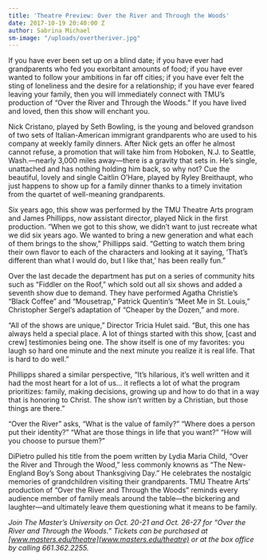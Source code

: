 ```yaml
---
title: 'Theatre Preview: Over the River and Through the Woods'
date: 2017-10-19 20:40:00 Z
author: Sabrina Michael
sm-image: "/uploads/overtheriver.jpg"
---
```


If you have ever been set up on a blind date; if you have ever had grandparents who fed you exorbitant amounts of food; if you have ever wanted to follow your ambitions in far off cities; if you have ever felt the sting of loneliness and the desire for a relationship; if you have ever feared leaving your family, then you will immediately connect with TMU’s production of “Over the River and Through the Woods.” If you have lived and loved, then this show will enchant you.
 
Nick Cristano, played by Seth Bowling, is the young and beloved grandson of two sets of Italian-American immigrant grandparents who are used to his company at weekly family dinners. After Nick gets an offer he almost cannot refuse, a promotion that will take him from Hoboken, N.J. to Seattle, Wash.—nearly 3,000 miles away—there is a gravity that sets in. He’s single, unattached and has nothing holding him back, so why not? Cue the beautiful, lovely and single Caitlin O’Hare, played by Ryley Breithaupt, who just happens to show up for a family dinner thanks to a timely invitation from the quartet of well-meaning grandparents. 

Six years ago, this show was performed by the TMU Theatre Arts program and James Phillipps, now assistant director, played Nick in the first production. “When we got to this show, we didn’t want to just recreate what we did six years ago. We wanted to bring a new generation and what each of them brings to the show,” Phillipps said. “Getting to watch them bring their own flavor to each of the characters and looking at it saying, ‘That’s different than what I would do, but I like that,’ has been really fun.”

Over the last decade the department has put on a series of community hits such as “Fiddler on the Roof,” which sold out all six shows and added a seventh show due to demand. They have performed Agatha Christie’s “Black Coffee” and “Mousetrap,” Patrick Quentin’s “Meet Me in St. Louis,” Christopher Sergel’s adaptation of “Cheaper by the Dozen,” and more. 

“All of the shows are unique,” Director Tricia Hulet said. “But, this one has always held a special place. A lot of things started with this show, [cast and crew] testimonies being one. The show itself is one of my favorites: you laugh so hard one minute and the next minute you realize it is real life. That is hard to do well.” 

Phillipps shared a similar perspective, “It’s hilarious, it’s well written and it had the most heart for a lot of us… it reflects a lot of what the program prioritizes: family, making decisions, growing up and how to do that in a way that is honoring to Christ. The show isn’t written by a Christian, but those things are there.” 

“Over the River” asks, “What is the value of family?” “Where does a person put their identity?” “What are those things in life that you want?” “How will you choose to pursue them?” 

DiPietro pulled his title from the poem written by Lydia Maria Child, “Over the River and Through the Wood,” less commonly knowns as “The New-England Boy’s Song about Thanksgiving Day.” He celebrates the nostalgic memories of grandchildren visiting their grandparents. TMU Theatre Arts’ production of “Over the River and Through the Woods” reminds every audience member of family meals around the table—the bickering and laughter—and ultimately leave them questioning what it means to be family. 
	
*Join The Master’s University on Oct. 20-21 and Oct. 26-27 for “Over the River and Through the Woods.” Tickets can be purchased at [www.masters.edu/theatre](www.masters.edu/theatre) or at the box office by calling 661.362.2255.*
